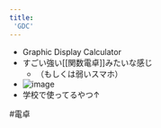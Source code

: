 ```yaml
---
title:
 'GDC'
---
```


- Graphic Display Calculator
- すごい強い[[関数電卓]]みたいな感じ
    - （もしくは弱いスマホ）
- ![image](https://gyazo.com/3d4fd802d640b9fe86caf0e85e2c789d/thumb/1000)
- 学校で使ってるやつ↑

#電卓
